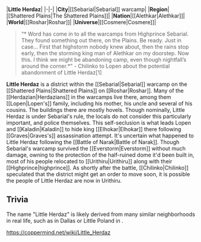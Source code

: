|**Little Herdaz**|
|-|-|
|**City**|[[Sebarial\|Sebarial]] warcamp|
|**Region**|[[Shattered Plains\|The Shattered Plains]]|
|**Nation**|[[Alethkar\|Alethkar]]|
|**World**|[[Roshar\|Roshar]]|
|**Universe**|[[Cosmere\|Cosmere]]|

>“* Word has come in to all the warcamps from Highprince Sebarial. They found something out there, on the Plains. Be ready. Just in case... First that highstorm nobody knew about, then the rains stop early, then the storming king man of Alethkar on my doorstep. Now this. I think we might be abandoning camp, even though nightfall’s around the corner.*”
\- Chilinko to Lopen about the potential abandonment of Little Herdaz[1]


**Little Herdaz** is a district within the [[Sebarial\|Sebarial]] warcamp on the [[Shattered Plains\|Shattered Plains]] on [[Roshar\|Roshar]]. Many of the [[Herdazian\|Herdazians]] in the warcamps live there, among them [[Lopen\|Lopen's]] family, including his mother, his uncle and several of his cousins.
The buildings there are mostly hovels. Though nominally, Little Herdaz is under Sebarial's rule, the locals do not consider this particularly important, and police themselves. This self-seclusion is what leads Lopen and [[Kaladin\|Kaladin]] to hide king [[Elhokar\|Elhokar]] there following [[Graves\|Graves's]] assassination attempt.
It's uncertain what happened to Little Herdaz following the [[Battle of Narak\|Battle of Narak]]. Though Sebarial's warcamp survived the [[Everstorm\|Everstorm]] without much damage, owning to the protection of the half-ruined dome it'd been built in, most of his people relocated to [[Urithiru\|Urithiru]] along with their [[Highprince\|highprince]]. As shortly after the battle, [[Chilinko\|Chilinko]] speculated that the district might get an order to move soon, it is possible the people of Little Herdaz are now in Urithiru.

## Trivia
The name "Little Herdaz" is likely derived from many similar neighborhoods in real life, such as  in Dallas or Little Poland in .


https://coppermind.net/wiki/Little_Herdaz